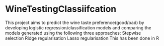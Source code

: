 # WineTestingClassiifcation
This project aims  to predict the wine taste preference(good/bad) by developing  logistic regression/classification models and comparing the models generated using the following three approaches: Stepwise selection Ridge regularisation Lasso regularisation This has been done in R

